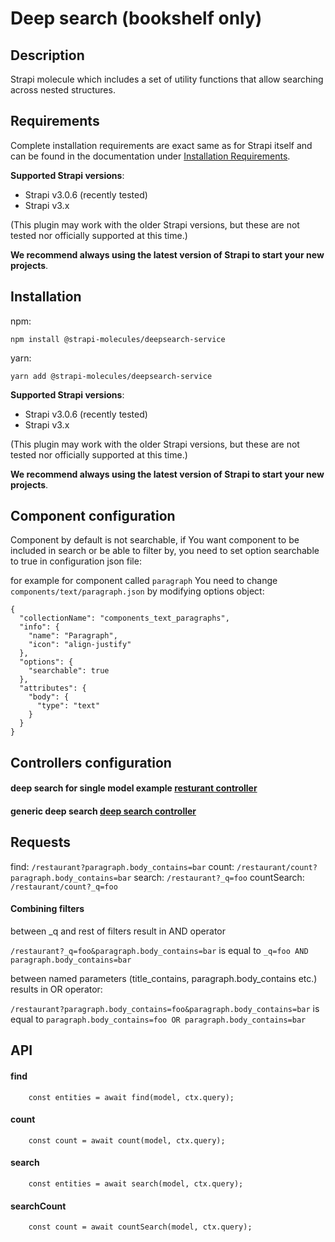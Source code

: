 # Deep search (bookshelf only)

## Description

Strapi molecule which includes a set of utility functions that allow searching across nested structures.

##  Requirements

Complete installation requirements are exact same as for Strapi itself and can be found in the documentation under <a href="https://strapi.io/documentation/v3.x/installation/cli.html#step-1-make-sure-requirements-are-met">Installation Requirements</a>.

**Supported Strapi versions**:

- Strapi v3.0.6 (recently tested)
- Strapi v3.x

(This plugin may work with the older Strapi versions, but these are not tested nor officially supported at this time.)

**We recommend always using the latest version of Strapi to start your new projects**.

##  Installation

npm:
```
npm install @strapi-molecules/deepsearch-service
```

yarn:
```
yarn add @strapi-molecules/deepsearch-service
```

**Supported Strapi versions**:

- Strapi v3.0.6 (recently tested)
- Strapi v3.x

(This plugin may work with the older Strapi versions, but these are not tested nor officially supported at this time.)

**We recommend always using the latest version of Strapi to start your new projects**.

## Component configuration

Component by default is not searchable, if You want component to be included in search or be able to filter by, you need to set option searchable to true in configuration json file:

for example for component called `paragraph` You need to change `components/text/paragraph.json` by modifying options object:
```
{
  "collectionName": "components_text_paragraphs",
  "info": {
    "name": "Paragraph",
    "icon": "align-justify"
  },
  "options": {
    "searchable": true
  },
  "attributes": {
    "body": {
      "type": "text"
    }
  }
}
```  
## Controllers configuration

#### deep search for single model example [resturant controller](examples/restaurant.js)

#### generic deep search [deep search controller](examples/global-endpoint.js)

## Requests
find:
 `/restaurant?paragraph.body_contains=bar`
count:
 `/restaurant/count?paragraph.body_contains=bar`
search:
 `/restaurant?_q=foo`
countSearch:
 `/restaurant/count?_q=foo`

#### Combining filters

 between _q and rest of filters result in AND operator

 `/restaurant?_q=foo&paragraph.body_contains=bar` is equal to `_q=foo AND paragraph.body_contains=bar`

 between named parameters (title_contains, paragraph.body_contains etc.) results in OR operator:

 `/restaurant?paragraph.body_contains=foo&paragraph.body_contains=bar` is equal to `paragraph.body_contains=foo OR paragraph.body_contains=bar`

## API
#### find
```
    const entities = await find(model, ctx.query);
```
#### count
```
    const count = await count(model, ctx.query);
```
#### search
```
    const entities = await search(model, ctx.query);
```
#### searchCount
```
    const count = await countSearch(model, ctx.query);
```
